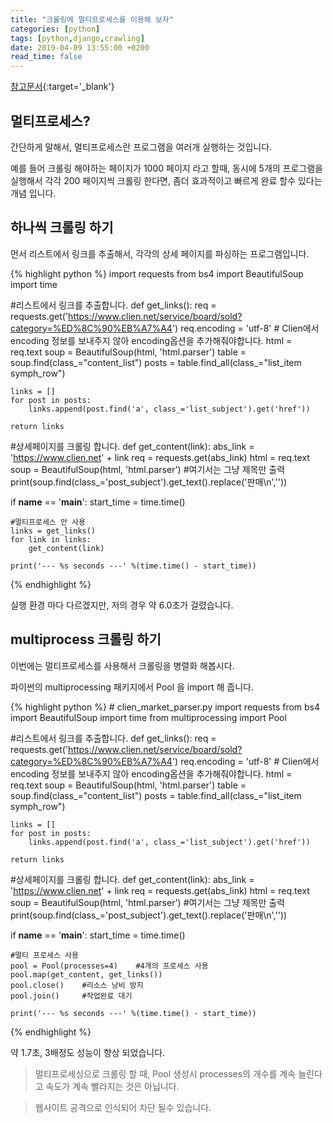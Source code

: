 ```yaml
---
title: "크롤링에 멀티프로세스를 이용해 보자"
categories: [python]
tags: [python,django,crawling]
date: 2019-04-09 13:55:00 +0200
read_time: false
---
```

[참고문서](https://beomi.github.io/gb-crawling/posts/2017-07-05-HowToMakeWebCrawler-with-Multiprocess.html){:target='_blank'}

## 멀티프로세스?
<p>간단하게 말해서, 멀티프로세스란 프로그램을 여러개 실행하는 것입니다.</p>
<p>예를 들어 크롤링 해야하는 페이지가 1000 페이지 라고 할때, 동시에 5개의 프로그램을 실행해서 각각 200 페이지씩 크롤링 한다면, 좀더 효과적이고 빠르게 완료 할수 있다는 개념 입니다.</p>

## 하나씩 크롤링 하기
<p> 먼서 리스트에서 링크를 추출해서, 각각의 상세 페이지를 파싱하는 프로그램입니다.</p>
<p>
{% highlight python %}
import requests
from bs4 import BeautifulSoup
import time

#리스트에서 링크를 추출합니다.
def get_links():
    req = requests.get('https://www.clien.net/service/board/sold?category=%ED%8C%90%EB%A7%A4')
    req.encoding = 'utf-8' # Clien에서 encoding 정보를 보내주지 않아 encoding옵션을 추가해줘야합니다.
    html = req.text
    soup = BeautifulSoup(html, 'html.parser')
    table = soup.find(class_="content_list")
    posts = table.find_all(class_="list_item symph_row")

    links = []
    for post in posts:
        links.append(post.find('a', class_='list_subject').get('href'))

    return links

#상세페이지를 크롤링 합니다.
def get_content(link):
    abs_link = 'https://www.clien.net' + link
    req = requests.get(abs_link)
    html = req.text
    soup = BeautifulSoup(html, 'html.parser')
    #여기서는 그냥 제목만 출력
    print(soup.find(class_='post_subject').get_text().replace('판매\n',''))

if __name__ == '__main__':
    start_time = time.time()

    #멀티프로세스 안 사용
    links = get_links()
    for link in links:
        get_content(link)

    print('--- %s seconds ---' %(time.time() - start_time))
{% endhighlight %}
</p>
<p> 실행 환경 마다 다르겠지만, 저의 경우 약 6.0초가 걸렸습니다. </p>

## multiprocess 크롤링 하기
<p>이번에는 멀티프로세스를 사용해서 크롤링을 병렬화 해봅시다.</p>
<p>파이썬의 multiprocessing 패키지에서 Pool 을 import 해 줍니다.</p>
<p>
{% highlight python %}
# clien_market_parser.py
import requests
from bs4 import BeautifulSoup
import time
from multiprocessing import Pool

#리스트에서 링크를 추출합니다.
def get_links():
    req = requests.get('https://www.clien.net/service/board/sold?category=%ED%8C%90%EB%A7%A4')
    req.encoding = 'utf-8' # Clien에서 encoding 정보를 보내주지 않아 encoding옵션을 추가해줘야합니다.
    html = req.text
    soup = BeautifulSoup(html, 'html.parser')
    table = soup.find(class_="content_list")
    posts = table.find_all(class_="list_item symph_row")

    links = []
    for post in posts:
        links.append(post.find('a', class_='list_subject').get('href'))

    return links

#상세페이지를 크롤링 합니다.
def get_content(link):
    abs_link = 'https://www.clien.net' + link
    req = requests.get(abs_link)
    html = req.text
    soup = BeautifulSoup(html, 'html.parser')
    #여기서는 그냥 제목만 출력
    print(soup.find(class_='post_subject').get_text().replace('판매\n',''))

if __name__ == '__main__':
    start_time = time.time()

    #멀티 프로세스 사용
    pool = Pool(processes=4)    #4개의 프로세스 사용
    pool.map(get_content, get_links())
    pool.close()    #리소스 낭비 방지
    pool.join()     #작업완료 대기

    print('--- %s seconds ---' %(time.time() - start_time))

{% endhighlight %}
</p>
<p>약 1.7초, 3배정도 성능이 향상 되었습니다.</p>

>멀티프로세싱으로 크롤링 할 때, Pool 생성시 processes의 개수를 계속 늘린다고 속도가 계속 빨라지는 것은 아닙니다.

>웹사이트 공격으로 인식되어 차단 될수 있습니다.
